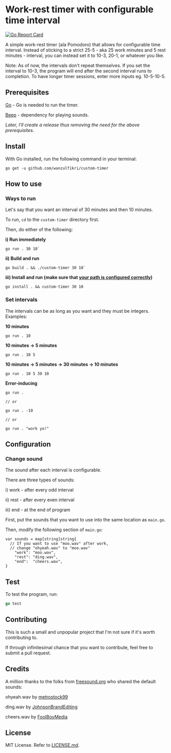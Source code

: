 # Work-rest timer with configurable time interval

[![Go Report Card](https://goreportcard.com/badge/github.com/wanzulfikri/custom-timer)](https://goreportcard.com/report/github.com/wanzulfikri/custom-timer)

A simple work-rest timer (ala Pomodoro) that allows for configurable time interval. Instead of sticking to a strict 25-5 - aka 25 work minutes and 5 rest minutes - interval, you can instead set it to 10-3, 20-1, or whatever you like.

Note: As of now, the intervals don't repeat themselves. If you set the interval to 10-3, the program will end after the second interval runs to completion. To have longer timer sessions, enter more inputs eg. 10-5-10-5.

## Prerequisites

[Go](https://golang.org/) - Go is needed to run the timer.

[Beep](https://github.com/faiface/beep) - dependency for playing sounds.

_Later, I'll create a release thus removing the need for the above prerequisites._

## Install

With Go installed, run the following command in your terminal:

```shell
go get -u github.com/wanzulfikri/custom-timer
```

## How to use

### Ways to run

Let's say that you want an interval of 30 minutes and then 10 minutes.

To run, `cd` to the `custom-timer` directory first.

Then, do either of the following:

**i) Run immediately**

```shell
go run . 30 10`
```

**ii) Build and run**

```shell
go build . && ./custom-timer 30 10`
```

**iii) Install and run (make sure that [your path is configured correctly](https://golang.org/doc/install#install))**

```shell
go install . && custom-timer 30 10
```

### Set intervals

The intervals can be as long as you want and they must be integers. Examples:

**10 minutes**

```shell
go run . 10
```

**10 minutes -> 5 minutes**

```shell
go run . 10 5
```

**10 minutes -> 5 minutes -> 30 minutes -> 10 minutes**

```shell
go run . 10 5 30 10
```

**Error-inducing**

```shell
go run .

// or

go run . -10

// or

go run . "work yo!"
```

## Configuration

### Change sound

The sound after each interval is configurable.

There are three types of sounds:

i) work - after every odd interval

ii) rest - after every even interval

iii) end - at the end of program

First, put the sounds that you want to use into the same location as `main.go`.

Then, modify the following section of `main.go`:

```golang
var sounds = map[string]string{
  // If you want to use "moo.wav" after work,
  // change "ohyeah.wav" to "moo.wav"
  	"work": "moo.wav",
	"rest": "ding.wav",
	"end":  "cheers.wav",
}
```

## Test

To test the program, run:

```go
go test
```

## Contributing

This is such a small and unpopular project that I'm not sure if it's worth contributing to.

If through infinitesimal chance that you want to contribute, feel free to submit a pull request. 

## Credits

A million thanks to the folks from [freesound.org](http://freesound.org) who shared the default sounds:

ohyeah.wav by [metrostock99](https://freesound.org/people/metrostock99/sounds/345086/)

ding.wav by [JohnsonBrandEditing](https://freesound.org/people/JohnsonBrandEditing/sounds/173932/)

cheers.wav by [FoolBoyMedia](https://freesound.org/people/FoolBoyMedia/sounds/397435/)

## License

MIT License. Refer to [LICENSE.md](https://github.com/wanzulfikri/custom-timer/blob/master/LICENSE.md).
